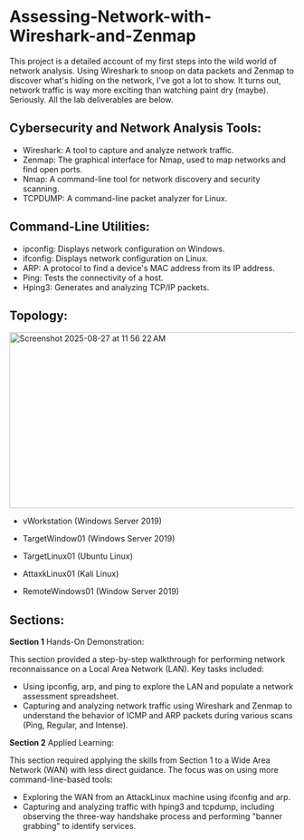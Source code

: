 # Assessing-Network-with-Wireshark-and-Zenmap
This project is a detailed account of my first steps into the wild world of network analysis. Using Wireshark to snoop on data packets and Zenmap to discover what's hiding on the network, I've got a lot to show. It turns out, network traffic is way more exciting than watching paint dry (maybe). Seriously. All the lab deliverables are below.

## Cybersecurity and Network Analysis Tools: ##

- Wireshark: A tool to capture and analyze network traffic.
- Zenmap: The graphical interface for Nmap, used to map networks and find open ports.
- Nmap: A command-line tool for network discovery and security scanning.
- TCPDUMP: A command-line packet analyzer for Linux.

## Command-Line Utilities: ##

- ipconfig: Displays network configuration on Windows.
- ifconfig: Displays network configuration on Linux.
- ARP: A protocol to find a device's MAC address from its IP address.
- Ping: Tests the connectivity of a host.
- Hping3: Generates and analyzing TCP/IP packets.



## Topology: ##
<img width="567" height="310" alt="Screenshot 2025-08-27 at 11 56 22 AM" src="https://github.com/user-attachments/assets/53969f45-dd30-4309-8839-c348992415f8" />

- vWorkstation (Windows Server 2019)

- TargetWindow01 (Windows Server 2019)

- TargetLinux01 (Ubuntu Linux)

- AttaxkLinux01 (Kali Linux)

- RemoteWindows01 (Window Server 2019)

## Sections: ##

**Section 1** Hands-On Demonstration:

This section provided a step-by-step walkthrough for performing network reconnaissance on a Local Area Network (LAN). Key tasks included:

- Using ipconfig, arp, and ping to explore the LAN and populate a network assessment spreadsheet.
- Capturing and analyzing network traffic using Wireshark and Zenmap to understand the behavior of ICMP and ARP packets during various scans (Ping, Regular, and Intense).

**Section 2** Applied Learning:

This section required applying the skills from Section 1 to a Wide Area Network (WAN) with less direct guidance. The focus was on using more command-line-based tools:

- Exploring the WAN from an AttackLinux machine using ifconfig and arp.
- Capturing and analyzing traffic with hping3 and tcpdump, including observing the three-way handshake process and performing "banner grabbing" to identify services.

